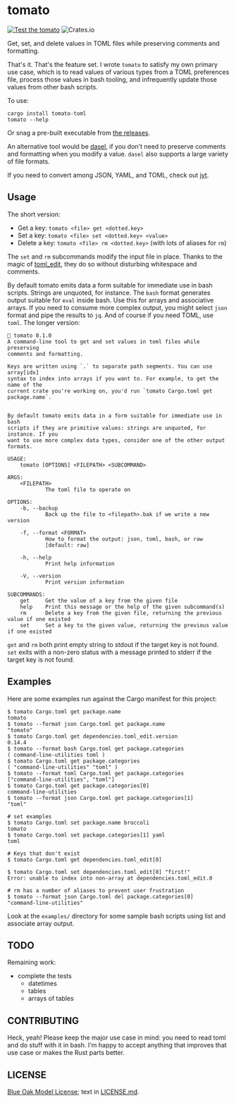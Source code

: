 # tomato

[![Test the tomato](https://github.com/ceejbot/tomato/actions/workflows/test.yaml/badge.svg)](https://github.com/ceejbot/tomato/actions/workflows/test.yaml) ![Crates.io](https://img.shields.io/crates/v/tomato-toml)

Get, set, and delete values in TOML files while preserving comments and formatting.

That's it. That's the feature set. I wrote `tomato` to satisfy my own primary use
case, which is to read values of various types from a TOML preferences file,
process those values in bash tooling, and infrequently update those values from
other bash scripts.

To use:

```shell
cargo install tomato-toml
tomato --help
```

Or snag a pre-built executable from [the releases](https://github.com/ceejbot/tomato/releases/latest).

An alternative tool would be [dasel](https://daseldocs.tomwright.me), if you
don't need to preserve comments and formatting when you modify a value. `dasel`
also supports a large variety of file formats.

If you need to convert among JSON, YAML, and TOML, check out
[jyt](https://github.com/ken-matsui/jyt).

## Usage

The short version:

* Get a key: `tomato <file> get <dotted.key>`
* Set a key: `tomato <file> set <dotted.key> <value>`
* Delete a key: `tomato <file> rm <dotted.key>` (with lots of aliases for `rm`)

The `set` and `rm` subcommands modify the input file in place. Thanks to the magic of
[toml_edit](https://lib.rs/crates/toml_edit), they do so without disturbing whitespace
and comments.

By default tomato emits data a form suitable for immediate use in bash scripts.
Strings are unquoted, for instance. The `bash` format generates output suitable
for `eval` inside bash. Use this for arrays and associative arrays. If you need
to consume more complex output, you might select `json` format and pipe the
results to `jq`. And of course if you need TOML, use `toml`.
The longer version:

```text
🍅 tomato 0.1.0
A command-line tool to get and set values in toml files while preserving
comments and formatting.

Keys are written using `.` to separate path segments. You can use array[idx]
syntax to index into arrays if you want to. For example, to get the name of the
current crate you're working on, you'd run `tomato Cargo.toml get package.name`.


By default tomato emits data in a form suitable for immediate use in bash
scripts if they are primitive values: strings are unquoted, for instance. If you
want to use more complex data types, consider one of the other output formats.

USAGE:
	tomato [OPTIONS] <FILEPATH> <SUBCOMMAND>

ARGS:
	<FILEPATH>
			The toml file to operate on

OPTIONS:
	-b, --backup
			Back up the file to <filepath>.bak if we write a new version

	-f, --format <FORMAT>
			How to format the output: json, toml, bash, or raw
			[default: raw]

	-h, --help
			Print help information

	-V, --version
			Print version information

SUBCOMMANDS:
	get     Get the value of a key from the given file
	help    Print this message or the help of the given subcommand(s)
	rm      Delete a key from the given file, returning the previous value if one existed
	set     Set a key to the given value, returning the previous value if one existed
```

`get` and `rm` both print empty string to stdout if the target key is not found. `set`
exits with a non-zero status with a message printed to stderr if the target key is not found.

## Examples

Here are some examples run against the Cargo manifest for this project:

```shell
$ tomato Cargo.toml get package.name
tomato
$ tomato --format json Cargo.toml get package.name
"tomato"
$ tomato Cargo.toml get dependencies.toml_edit.version
0.14.4
$ tomato --format bash Cargo.toml get package.categories
( command-line-utilities toml )
$ tomato Cargo.toml get package.categories
( "command-line-utilities" "toml" )
$ tomato --format toml Cargo.toml get package.categories
["command-line-utilities", "toml"]
$ tomato Cargo.toml get package.categories[0]
command-line-utilities
$ tomato --format json Cargo.toml get package.categories[1]
"toml"

# set examples
$ tomato Cargo.toml set package.name broccoli
tomato
$ tomato Cargo.toml set package.categories[1] yaml
toml

# Keys that don't exist
$ tomato Cargo.toml get dependencies.toml_edit[0]

$ tomato Cargo.toml set dependencies.toml_edit[0] "first!"
Error: unable to index into non-array at dependencies.toml_edit.0

# rm has a number of aliases to prevent user frustration
$ tomato --format json Cargo.toml del package.categories[0]
"command-line-utilities"
```

Look at the `examples/` directory for some sample bash scripts using list and associate array output.

## TODO

Remaining work:

- complete the tests
	- datetimes
	- tables
	- arrays of tables

## CONTRIBUTING

Heck, yeah! Please keep the major use case in mind: you need to read toml and do stuff
with it in bash. I'm happy to accept anything that improves that use case or makes the Rust
parts better.

## LICENSE

[Blue Oak Model License](https://blueoakcouncil.org/license/1.0.0); text in [LICENSE.md](./LICENSE.md).
